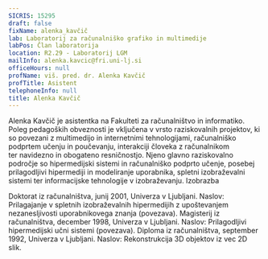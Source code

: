 ```yaml
---
SICRIS: 15295
draft: false
fixName: alenka_kavčič
lab: Laboratorij za računalniško grafiko in multimedije
labPos: Član laboratorija
location: R2.29 - Laboratorij LGM
mailInfo: alenka.kavcic@fri.uni-lj.si
officeHours: null
profName: viš. pred. dr. Alenka Kavčič
profTitle: Asistent
telephoneInfo: null
title: Alenka Kavčič
---
```



Alenka Kavčič je asistentka na Fakulteti za računalništvo in informatiko. Poleg pedagoških obveznosti je vključena v vrsto raziskovalnih projektov, ki so povezani z multimedijo in internetnimi tehnologijami, računalniško podprtem učenju in poučevanju, interakciji človeka z računalnikom ter navidezno in obogateno resničnostjo. Njeno glavno raziskovalno področje so hipermedijski sistemi in računalniško podprto učenje, posebej prilagodljivi hipermediji in modeliranje uporabnika, spletni izobraževalni sistemi ter informacijske tehnologije v izobraževanju.
Izobrazba

Doktorat iz računalništva, junij 2001, Univerza v Ljubljani.
	Naslov: Prilagajanje v spletnih izobraževalnih hipermedijih z upoštevanjem nezanesljivosti uporabnikovega znanja (povezava).
Magisterij iz računalništva, december 1998, Univerza v Ljubljani.
	Naslov: Prilagodljivi hipermedijski učni sistemi (povezava).
Diploma iz računalništva, september 1992, Univerza v Ljubljani.
	Naslov: Rekonstrukcija 3D objektov iz vec 2D slik.